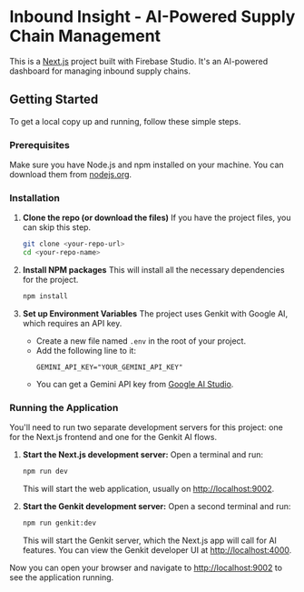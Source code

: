 # Inbound Insight - AI-Powered Supply Chain Management

This is a [Next.js](https://nextjs.org/) project built with Firebase Studio. It's an AI-powered dashboard for managing inbound supply chains.

## Getting Started

To get a local copy up and running, follow these simple steps.

### Prerequisites

Make sure you have Node.js and npm installed on your machine. You can download them from [nodejs.org](https://nodejs.org/).

### Installation

1.  **Clone the repo (or download the files)**
    If you have the project files, you can skip this step.

    ```sh
    git clone <your-repo-url>
    cd <your-repo-name>
    ```

2.  **Install NPM packages**
    This will install all the necessary dependencies for the project.

    ```sh
    npm install
    ```

3.  **Set up Environment Variables**
    The project uses Genkit with Google AI, which requires an API key.

    - Create a new file named `.env` in the root of your project.
    - Add the following line to it:
      ```
      GEMINI_API_KEY="YOUR_GEMINI_API_KEY"
      ```
    - You can get a Gemini API key from [Google AI Studio](https://aistudio.google.com/app/apikey).

### Running the Application

You'll need to run two separate development servers for this project: one for the Next.js frontend and one for the Genkit AI flows.

1.  **Start the Next.js development server:**
    Open a terminal and run:

    ```sh
    npm run dev
    ```

    This will start the web application, usually on [http://localhost:9002](http://localhost:9002).

2.  **Start the Genkit development server:**
    Open a second terminal and run:
    ```sh
    npm run genkit:dev
    ```
    This will start the Genkit server, which the Next.js app will call for AI features. You can view the Genkit developer UI at [http://localhost:4000](http://localhost:4000).

Now you can open your browser and navigate to [http://localhost:9002](http://localhost:9002) to see the application running.
